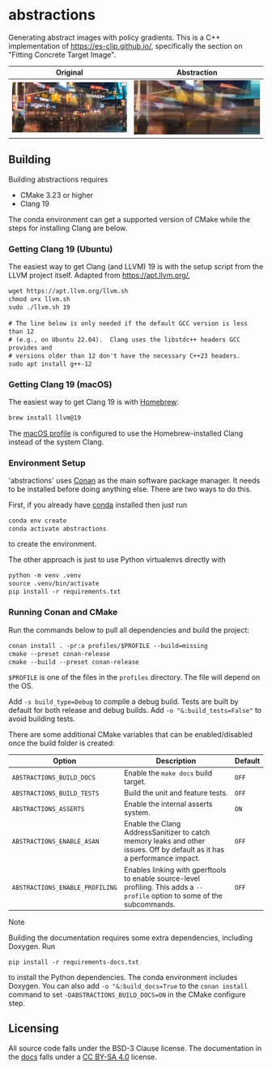 # abstractions
Generating abstract images with policy gradients.  This is a C++ implementation
of https://es-clip.github.io/, specifically the section on "Fitting Concrete
Target Image".

| Original | Abstraction |
|----------|-------------|
| ![original](docs/examples/original/yonge-dundas.jpg) | ![abstraction](docs/examples/yd-large.png) |

## Building

Building abstractions requires

* CMake 3.23 or higher
* Clang 19

The conda environment can get a supported version of CMake while the steps for
installing Clang are below.

### Getting Clang 19 (Ubuntu)

The easiest way to get Clang (and LLVM) 19 is with the setup script from the
LLVM project itself.  Adapted from https://apt.llvm.org/,

```shell
wget https://apt.llvm.org/llvm.sh
chmod u+x llvm.sh
sudo ./llvm.sh 19

# The line below is only needed if the default GCC version is less than 12
# (e.g., on Ubuntu 22.04).  Clang uses the libstdc++ headers GCC provides and
# versions older than 12 don't have the necessary C++23 headers.
sudo apt install g++-12
```

### Getting Clang 19 (macOS)

The easiest way to get Clang 19 is with [Homebrew](https://brew.sh/):

```bash
brew install llvm@19
```

The [macOS profile](./profiles/macos-arm64) is configured to use the
Homebrew-installed Clang instead of the system Clang.

### Environment Setup

'abstractions' uses [Conan](https://conan.io/) as the main software package
manager.  It needs to be installed before doing anything else.  There are two
ways to do this.

First, if you already have [conda](https://docs.conda.io/en/latest/) installed
then just run

```shell
conda env create
conda activate abstractions
```

to create the environment.

The other approach is just to use Python virtualenvs directly with

```shell
python -m venv .venv
source .venv/bin/activate
pip install -r requirements.txt
```

### Running Conan and CMake

Run the commands below to pull all dependencies and build the project:

```shell
conan install . -pr:a profiles/$PROFILE --build=missing
cmake --preset conan-release
cmake --build --preset conan-release
```

`$PROFILE` is one of the files in the `profiles` directory.  The file will
depend on the OS.

Add `-s build_type=Debug` to compile a debug build.  Tests are built by default
for both release and debug builds.  Add `-o "&:build_tests=False"` to avoid
building tests.

There are some additional CMake variables that can be enabled/disabled once the
build folder is created:

| Option | Description | Default |
|--------|-------------|---------|
| `ABSTRACTIONS_BUILD_DOCS` | Enable the `make docs` build target. | `OFF` |
| `ABSTRACTIONS_BUILD_TESTS` | Build the unit and feature tests. | `OFF` |
| `ABSTRACTIONS_ASSERTS` | Enable the internal asserts system. | `ON` |
| `ABSTRACTIONS_ENABLE_ASAN` | Enable the Clang AddressSanitizer to catch memory leaks and other issues.  Off by default as it has a performance impact. | `OFF`|
| `ABSTRACTIONS_ENABLE_PROFILING` | Enables linking with gperftools to enable source-level profiling.  This adds a `--profile` option to some of the subcommands. | `OFF` |

> [!NOTE]
> Building the documentation requires some extra dependencies, including
> Doxygen.  Run
>
> ```shell
> pip install -r requirements-docs.txt
> ```
>
> to install the Python dependencies.  The conda environment includes Doxygen.
> You can also add `-o "&:build_docs=True` to the `conan install` command to set
> `-DABSTRACTIONS_BUILD_DOCS=ON` in the CMake configure step.

## Licensing

All source code falls under the BSD-3 Clause license.  The documentation in the
[docs](docs/) falls under a [CC BY-SA 4.0](https://creativecommons.org/licenses/by-sa/4.0/) license.
